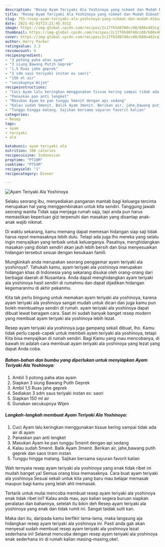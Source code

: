 ```yaml
---
description: "Resep Ayam Teriyaki Ala Yoshinoya yang nikmat dan Mudah Dibuat"
title: "Resep Ayam Teriyaki Ala Yoshinoya yang nikmat dan Mudah Dibuat"
slug: 755-resep-ayam-teriyaki-ala-yoshinoya-yang-nikmat-dan-mudah-dibuat
date: 2021-02-01T23:21:45.931Z
image: https://img-global.cpcdn.com/recipes/2c17f65d0740cc08/680x482cq70/ayam-teriyaki-ala-yoshinoya-foto-resep-utama.jpg
thumbnail: https://img-global.cpcdn.com/recipes/2c17f65d0740cc08/680x482cq70/ayam-teriyaki-ala-yoshinoya-foto-resep-utama.jpg
cover: https://img-global.cpcdn.com/recipes/2c17f65d0740cc08/680x482cq70/ayam-teriyaki-ala-yoshinoya-foto-resep-utama.jpg
author: Harry Parker
ratingvalue: 3.3
reviewcount: 9
recipeingredient:
- "3 potong paha atas ayam"
- "3 siung Bawang Putih Geprek"
- "1,5 Ruas jahe geprek"
- "3 sdm saus teriyaki instan ex saori"
- "150 ml air"
- "secukupnya Wijen"
recipeinstructions:
- "Cuci Ayam lalu keringkan menggunakan tissue kering sampai tidak ada air di ayam"
- "Panaskan pan anti lengket"
- "Masukan Ayam ke pan tunggu 5menit dengan api sedang"
- "Kalau sudah 5menit. Balik Ayam 3menit. Berikan air, jahe,bawang putih geprek dan saos tiram instan"
- "Tunggu hingga matang. Sajikan bersama sayuran favorit kalian"
categories:
- Resep
tags:
- ayam
- teriyaki
- ala

katakunci: ayam teriyaki ala 
nutrition: 300 calories
recipecuisine: Indonesian
preptime: "PT10M"
cooktime: "PT54M"
recipeyield: "1"
recipecategory: Dinner

---
```



![Ayam Teriyaki Ala Yoshinoya](https://img-global.cpcdn.com/recipes/2c17f65d0740cc08/680x482cq70/ayam-teriyaki-ala-yoshinoya-foto-resep-utama.jpg)

Selaku seorang ibu, menyediakan panganan mantab bagi keluarga tercinta merupakan hal yang menggembirakan untuk kita sendiri. Tanggung jawab seorang  wanita Tidak saja menjaga rumah saja, tapi anda pun harus memastikan keperluan gizi terpenuhi dan masakan yang disantap anak-anak wajib nikmat.

Di waktu  sekarang, kamu memang dapat memesan hidangan siap saji tidak harus repot memasaknya lebih dulu. Tetapi ada juga lho mereka yang selalu ingin menyajikan yang terbaik untuk keluarganya. Pasalnya, menghidangkan masakan yang diolah sendiri akan jauh lebih bersih dan bisa menyesuaikan hidangan tersebut sesuai dengan kesukaan famili. 



Mungkinkah anda merupakan seorang penggemar ayam teriyaki ala yoshinoya?. Tahukah kamu, ayam teriyaki ala yoshinoya merupakan hidangan khas di Indonesia yang sekarang disukai oleh orang-orang dari berbagai daerah di Nusantara. Anda dapat menghidangkan ayam teriyaki ala yoshinoya hasil sendiri di rumahmu dan dapat dijadikan hidangan kegemaranmu di akhir pekanmu.

Kita tak perlu bingung untuk memakan ayam teriyaki ala yoshinoya, karena ayam teriyaki ala yoshinoya sangat mudah untuk dicari dan juga kamu pun boleh membuatnya sendiri di rumah. ayam teriyaki ala yoshinoya dapat dibuat lewat beragam cara. Saat ini sudah banyak banget resep modern yang membuat ayam teriyaki ala yoshinoya lebih lezat.

Resep ayam teriyaki ala yoshinoya juga gampang sekali dibuat, lho. Kamu tidak perlu capek-capek untuk membeli ayam teriyaki ala yoshinoya, tetapi Kita bisa menyajikan di rumah sendiri. Bagi Kamu yang mau mencobanya, di bawah ini adalah cara membuat ayam teriyaki ala yoshinoya yang lezat yang dapat Anda coba.

<!--inarticleads1-->

##### Bahan-bahan dan bumbu yang diperlukan untuk menyiapkan Ayam Teriyaki Ala Yoshinoya:

1. Ambil 3 potong paha atas ayam
1. Siapkan 3 siung Bawang Putih Geprek
1. Ambil 1,5 Ruas jahe geprek
1. Sediakan 3 sdm saus teriyaki instan ex: saori
1. Siapkan 150 ml air
1. Gunakan secukupnya Wijen




<!--inarticleads2-->

##### Langkah-langkah membuat Ayam Teriyaki Ala Yoshinoya:

1. Cuci Ayam lalu keringkan menggunakan tissue kering sampai tidak ada air di ayam
1. Panaskan pan anti lengket
1. Masukan Ayam ke pan tunggu 5menit dengan api sedang
1. Kalau sudah 5menit. Balik Ayam 3menit. Berikan air, jahe,bawang putih geprek dan saos tiram instan
1. Tunggu hingga matang. Sajikan bersama sayuran favorit kalian




Wah ternyata resep ayam teriyaki ala yoshinoya yang enak tidak ribet ini mudah banget ya! Semua orang bisa memasaknya. Cara buat ayam teriyaki ala yoshinoya Sesuai sekali untuk kita yang baru mau belajar memasak maupun bagi kamu yang telah ahli memasak.

Tertarik untuk mulai mencoba membuat resep ayam teriyaki ala yoshinoya enak tidak ribet ini? Kalau anda mau, ayo kalian segera buruan siapkan peralatan dan bahannya, setelah itu bikin deh Resep ayam teriyaki ala yoshinoya yang enak dan tidak rumit ini. Sangat taidak sulit kan. 

Maka dari itu, daripada kamu berfikir lama-lama, maka langsung aja hidangkan resep ayam teriyaki ala yoshinoya ini. Pasti anda gak akan menyesal sudah membuat resep ayam teriyaki ala yoshinoya lezat sederhana ini! Selamat mencoba dengan resep ayam teriyaki ala yoshinoya enak sederhana ini di rumah kalian masing-masing,oke!.

